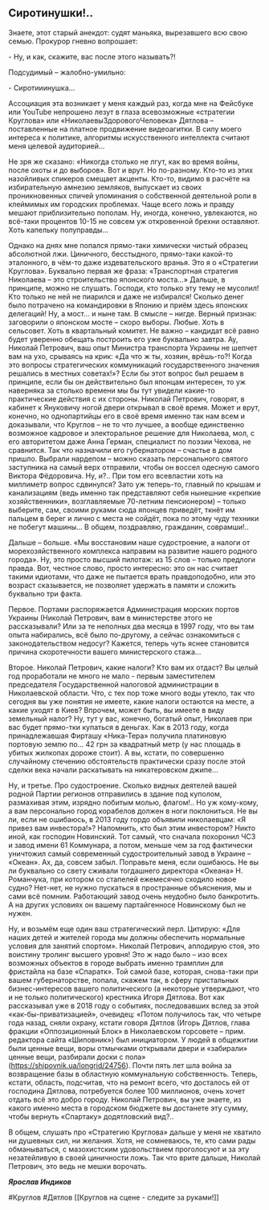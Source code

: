 ## **Сиротинушки!..**

Знаете, этот старый анекдот: судят маньяка, вырезавшего всю свою семью. Прокурор гневно вопрошает:

\- Ну, и как, скажите, вас после этого называть?!

Подсудимый – жалобно-умильно:

\- Сиротииинушка…

Ассоциация эта возникает у меня каждый раз, когда мне на Фейсбуке или YouTube непрошено лезут в глаза всевозможные «стратегии Круглова» или «НиколаевыЗдоровогоЧеловека» Дятлова – поставленные на платное продвижение видеоагитки. В силу моего интереса к политике, алгоритмы искусственного интеллекта считают меня целевой аудиторией…

Не зря же сказано: «Никогда столько не лгут, как во время войны, после охоты и до выборов». Вот и врут. Но по-разному. Кто-то из этих назойливых спикеров смещает акценты. Кто-то, видимо в расчёте на избирательную амнезию земляков, выпускает из своих проникновенных спичей упоминания о собственной деятельной роли в клеймимых им городских проблемах. Чаще всего ложь и правду мешают приблизительно пополам. Ну, иногда, конечно, увлекаются, но всё-таки процентов 10-15 не совсем уж откровенной брехни оставляют. Хоть капельку полуправды…

Однако на днях мне попался прямо-таки химически чистый образец абсолютной лжи. Циничного, бесстыдного, прямо-таки какой-то эталонного, в чём-то даже издевательского вранья. Это я о «Стратегии Круглова». Буквально первая же фраза: «Транспортная стратегия Николаева – это строительство японского моста…» Дальше, в принципе, можно не слушать. Господи, кто только эту тему не мусолил! Кто только не ней не пиарился и даже не избирался! Сколько денег было потрачено на командировки в Японию и приём здесь японских делегаций! Ну, а мост… и ныне там. В смысле – нигде. Верный признак: заговорили о японском мосте – скоро выборы. Любые. Хоть в сельсовет. Хоть в квартальный комитет. Не важно – кандидат всё равно будет уверенно обещать построить его уже буквально завтра. Ау, Николай Петрович, ваш опыт Министра транспорта Украины не шепчет вам на ухо, срываясь на крик: «Да что ж ты, хозяин, врёшь-то?! Когда это вопросы стратегических коммуникаций государственного значения решались в местных советах!»? Если бы этот вопрос был решаем в принципе, если бы он действительно был японцам интересен, то уж наверняка за столько времени мы бы тут увидели какие-то практические действия с их стороны. Николай Петрович, говорят, в кабинет к Януковичу ногой двери открывал в своё время. Может и врут, конечно, но однопартийцы его в своё время именно так нам всем и доказывали, что Круглов – не то что лучшее, а вообще единственно возможное кадровое и электоральное решение для Николаева, мол, с его авторитетом даже Анна Герман, специалист по поэзии Чехова, не сравнится. Так что назначили его губернатором – счастье в дом пришло. Выбрали нардепом – можно сказать персонального святого заступника на самый верх отправили, чтобы он воссел одесную самого Виктора Фёдоровича. Ну, и?.. При том его всевластии хоть на миллиметр вопрос сдвинулся? Зато уж теперь-то, главный по крышам и канализациям (ведь именно так представляют себя нынешние «крепкие хозяйственники», возглавляемые 70-летним пенсионером) – только выберите, сам, своими руками сюда японцев приведёт, ткнёт им пальцем в берег и лично с места не сойдёт, пока по этому чуду техники не побегут машины… В общем, поздравляю, гражданин, соврамши!..

Дальше – больше. «Мы восстановим наше судостроение, а налоги от морехозяйственного комплекса направим на развитие нашего родного города». Ну, это просто высший пилотаж: из 15 слов – только предлоги правда. Вот, честное слово, просто интересно: это он нас считает такими идиотами, что даже не пытается врать правдоподобно, или это возраст сказывается, не позволяет удержать в памяти и сложить буквально три факта.

Первое. Портами распоряжается Администрация морских портов Украины (Николай Петрович, вам в министерстве этого не рассказывали? Или за те неполных два месяца в 1997 году, что вы там опыта набирались, всё было по-другому, а сейчас ознакомиться с законодательством недосуг? Кажется, теперь чуть яснее становится причина скоротечности вашего министерского стажа…

Второе. Николай Петрович, какие налоги? Кто вам их отдаст? Вы целый год проработали не много не мало - первым заместителем председателя Государственной налоговой администрации в Николаевской области. Что, с тех пор тоже много воды утекло, так что сегодня вы уже понятия не имеете, какие налоги остаются на месте, а какие уходят в Киев? Впрочем, может быть, вы имеете в виду земельный налог? Ну, тут у вас, конечно, богатый опыт, Николаев при вас будет прямо-тки купаться в деньгах. Как в 2013 году, когда принадлежавшая Фирташу «Ника-Тера» получила платиновую портовую землю по… 42 грн за квадратный метр (у нас площадь в убитых жилкопах дороже стоит). А вы, кстати, по совершенно случайному стечению обстоятельств практически сразу после этой сделки века начали раскатывать на никатеровском джипе…

Ну, и третье. Про судостроение. Сколько видных деятелей вашей родной Партии регионов отправились в здание под куполом, размахивая этим, изрядно побитым молью, флагом!.. Но уж кому-кому, а вам персонально город корабелов должен в ноги поклониться. Не вы ли, если не ошибаюсь, в 2013 году гордо объявили николаевцам: «Я привез вам инвестора!»? Напомнить, кто был этим инвестором? Никто иной, как господин Новинский. Тот самый, что сначала похоронил ЧСЗ и завод имени 61 Коммунара, а потом, меньше чем за год фактически уничтожил самый современный судостроительный завод в Украине – «Океан». Ах, да, совсем забыл. Поправьте меня, если ошибаюсь. Не вы ли буквально со свету сживали тогдашнего директора «Океана» Н. Романчука, при котором со стапелей ежемесячно сходило новое судно? Нет-нет, не нужно пускаться в пространные объяснения, мы и сами всё помним. Работающий завод очень неудобно было банкротить. А на других условиях он вашему партайгенносе Новинскому был не нужен.

Ну, и возьмём еще один ваш стратегический перл. Цитирую: «Для наших детей и жителей города мы должны обеспечить нормальные условия для занятий спортом». Николай Петрович, аплодирую стоя, это воистину тролинг высшего уровня! Это ж надо было – изо всех возможных объектов в городе выбрать именно трамплин для фристайла на базе «Спаратк». Той самой базе, которая, снова-таки при вашем губернаторстве, попала, скажем так, в сферу пристальных бизнес-интересов вашего политического (а некоторые утверждают, что и не только политического) крестника Игоря Дятлова. Вот как рассказывал уже в 2018 году о событиях, последовавших вслед за этой «как-бы-приватизацией», очевидец: «Потом получилось так, что четыре года назад, сняли охрану, кстати говоря Дятлов (Игорь Дятлов, глава фракции «Оппозиционный Блок» в Николаевском горсовете – прим. редактора сайта «Шиповник») был инициатором. У людей в общежитии были ценные вещи, воры отмычками открывали двери и «забирали» ценные вещи, разбирали доски с пола» (https://shipovnik.ua/longrid/24756). Почти пять лет шла война за возвращение базы в областную коммунальную собственность. Теперь, кстати, область, подсчитав, что на ремонт всего, что досталось ей от господина Дятлова, потребуется более 100 миллионов, очень хочет отдать всё это добро городу. Николай Петрович, вы уже знаете, из какого именно места в городском бюджете вы достанете эту сумму, чтобы вернуть «Спартаку» додятловский вид?..

В общем, слушать про «Стратегию Круглова» дальше у меня не хватило ни душевных сил, ни желания. Хотя, не сомневаюсь, те, кто сами рады обманываться, с мазохистским удовольствием проголосуют и за эту незатейливую в своей циничности ложь. Так что врите дальше, Николай Петрович, это ведь не мешки ворочать.

***Ярослав Индиков***

#Круглов #Дятлов [[Круглов на сцене -  следите за руками!]]